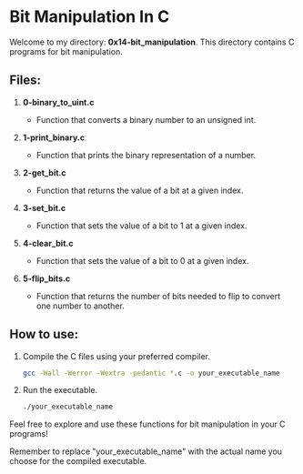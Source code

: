# Bit Manipulation In C

Welcome to my directory: **0x14-bit_manipulation**.
This directory contains C programs for bit manipulation.

## Files:

1. **0-binary_to_uint.c**
   - Function that converts a binary number to an unsigned int.

2. **1-print_binary.c**
   - Function that prints the binary representation of a number.

3. **2-get_bit.c**
   - Function that returns the value of a bit at a given index.

4. **3-set_bit.c**
   - Function that sets the value of a bit to 1 at a given index.

5. **4-clear_bit.c**
   - Function that sets the value of a bit to 0 at a given index.

6. **5-flip_bits.c**
   - Function that returns the number of bits needed to flip to convert one number to another.

## How to use:

1. Compile the C files using your preferred compiler.
   ```bash
   gcc -Wall -Werror -Wextra -pedantic *.c -o your_executable_name
   ```

2. Run the executable.
   ```bash
   ./your_executable_name
   ```

Feel free to explore and use these functions for bit manipulation in your C programs!

Remember to replace "your_executable_name" with the actual name you choose for the compiled executable.
